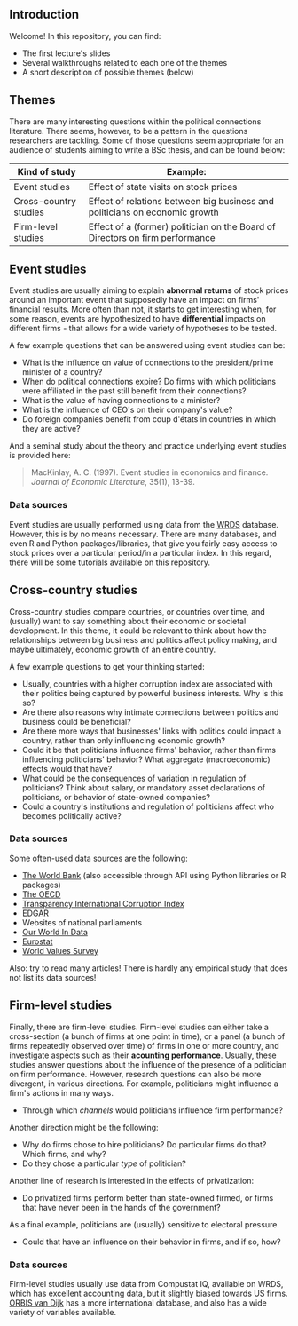 ## Introduction

Welcome! In this repository, you can find:

- The first lecture's slides
- Several walkthroughs related to each one of the themes
- A short description of possible themes (below) 

## Themes

There are many interesting questions within the political connections literature. There seems, however, to be a pattern in the questions researchers are tackling. 
Some of those questions seem appropriate for an audience of students aiming to write a BSc thesis, and can be found below:

| Kind of study | Example: |
| -------- | ----------- |
| Event studies | Effect of state visits on stock prices |
| Cross-country studies | Effect of relations between big business and politicians on economic growth |
| Firm-level studies | Effect of a (former) politician on the Board of Directors on firm performance |

## Event studies

Event studies are usually aiming to explain **abnormal returns** of stock prices around an important event that supposedly have an impact on firms' financial results. More often than not, it starts to get interesting when, for some reason, events are hypothesized to have **differential** impacts on different firms - that allows for a wide variety of hypotheses to be tested. 

A few example questions that can be answered using event studies can be:
- What is the influence on value of connections to the president/prime minister of a country? 
- When do political connections expire? Do firms with which politicians were affiliated in the past still benefit from their connections?
- What is the value of having connections to a minister?
- What is the influence of CEO's on their company's value?
- Do foreign companies benefit from coup d'états in countries in which they are active?

And a seminal study about the theory and practice underlying event studies is provided here:

 > MacKinlay, A. C. (1997). Event studies in economics and finance. _Journal of Economic Literature_, 35(1), 13-39.

### Data sources

Event studies are usually performed using data from the [WRDS](https://wrds-www.wharton.upenn.edu/) database. However, this is by no means necessary. There are many databases, and even R and Python packages/libraries, that give you fairly easy access to stock prices over a particular period/in a particular index. In this regard, there will be some tutorials available on this repository. 

## Cross-country studies

Cross-country studies compare countries, or countries over time, and (usually) want to say something about their economic or societal development. 
In this theme, it could be relevant to think about how the relationships between big business and politics affect policy making, and maybe ultimately, economic growth of an entire country.

A few example questions to get your thinking started: 
- Usually, countries with a higher corruption index are associated with their politics being captured by powerful business interests. Why is this so? 
- Are there also reasons why intimate connections between politics and business could be beneficial? 
- Are there more ways that businesses' links with politics could impact a country, rather than only influencing economic growth?
- Could it be that politicians influence firms' behavior, rather than firms influencing politicians' behavior? What aggregate (macroeconomic) effects would that have?
- What could be the consequences of variation in regulation of politicians? Think about salary, or mandatory asset declarations of politicians, or behavior of state-owned companies?
- Could a country's institutions and regulation of politicians affect who becomes politically active?

### Data sources

Some often-used data sources are the following:

- [The World Bank](https://data.worldbank.org/) (also accessible through API using Python libraries or R packages)
- [The OECD](https://data.oecd.org/)
- [Transparency International Corruption Index](https://www.transparency.org/en/cpi#)
- [EDGAR](https://www.sec.gov/edgar/searchedgar/companysearch.html)
- Websites of national parliaments
- [Our World In Data](https://ourworldindata.org/)
- [Eurostat](https://ec.europa.eu/eurostat)
- [World Values Survey](http://www.worldvaluessurvey.org/wvs.jsp)

Also: try to read many articles! There is hardly any empirical study that does not list its data sources!

## Firm-level studies

Finally, there are firm-level studies. Firm-level studies can either take a cross-section (a bunch of firms at one point in time), or a panel (a bunch of firms repeatedly observed over time) of firms in one or more country, and investigate aspects such as their **acounting performance**. Usually, these studies answer questions about the influence of the presence of a politician on firm performance. However, research questions can also be more divergent, in various directions. For example, politicians might influence a firm's actions in many ways. 
- Through which _channels_ would politicians influence firm performance? 

Another direction might be the following: 
- Why do firms chose to hire politicians? Do particular firms do that? Which firms, and why? 
- Do they chose a particular _type_ of politician? 

Another line of research is interested in the effects of privatization: 
- Do privatized firms perform better than state-owned firmed, or firms that have never been in the hands of the government? 

As a final example, politicians are (usually) sensitive to electoral pressure. 
- Could that have an influence on their behavior in firms, and if so, how?

### Data sources

Firm-level studies usually use data from Compustat IQ, available on WRDS, which has excellent accounting data, but it slightly biased towards US firms. [ORBIS van Dijk](https://orbis-bvdinfo-com.eur.idm.oclc.org/) has a more international database, and also has a wide variety of variables available. 


